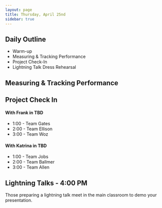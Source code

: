```yaml
---
layout: page
title: Thursday, April 25nd
sidebar: true
---
```


## Daily Outline

* Warm-up
* Measuring & Tracking Performance
* Project Check-In
* Lightning Talk Dress Rehearsal

## Measuring & Tracking Performance

## Project Check In

#### With Frank in TBD

* 1:00 - Team Gates
* 2:00 - Team Ellison
* 3:00 - Team Woz

#### With Katrina in TBD

* 1:00 - Team Jobs
* 2:00 - Team Ballmer
* 3:00 - Team Allen

## Lightning Talks - 4:00 PM

Those preparing a lightning talk meet in the main classroom
to demo your presentation.
